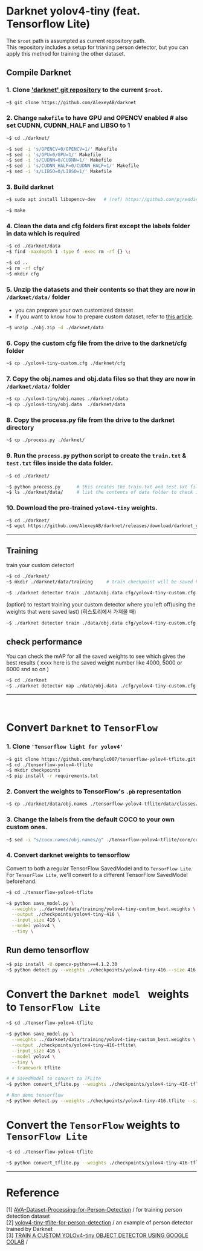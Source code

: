 # Darknet yolov4-tiny (feat. Tensorflow Lite)

The ```$root``` path is assumpted as current repository path. <br/>
This repository includes a setup for trianing person detector, but you can apply this method for training the other dataset.</br>



## Compile Darknet 
### 1. Clone ['darknet' git repository](https://github.com/AlexeyAB/darknet) to the current ```$root```. 
```bash
~$ git clone https://github.com/AlexeyAB/darknet 
```

### 2. Change ```makefile``` to have GPU and OPENCV enabled # also set CUDNN, CUDNN_HALF and LIBSO to 1
```bash
~$ cd ./darknet/

~$ sed -i 's/OPENCV=0/OPENCV=1/' Makefile
~$ sed -i 's/GPU=0/GPU=1/' Makefile
~$ sed -i 's/CUDNN=0/CUDNN=1/' Makefile
~$ sed -i 's/CUDNN_HALF=0/CUDNN_HALF=1/' Makefile
~$ sed -i 's/LIBSO=0/LIBSO=1/' Makefile
```

### 3. Build darknet 
```bash
~$ sudo apt install libopencv-dev   # (ref) https://github.com/pjreddie/darknet/issues/2280

~$ make 
```

### 4. Clean the data and cfg folders first except the labels folder in data which is required
``` bash 
~$ cd ./darknet/data 
~$ find -maxdepth 1 -type f -exec rm -rf {} \;

~$ cd .. 
~$ rm -rf cfg/ 
~$ mkdir cfg 
```

### 5. Unzip the datasets and their contents so that they are now in ```/darknet/data/``` folder
* you can preprare your own customized dataset 
* if you want to know how to prepare custom dataset, refer to [this article](https://medium.com/analytics-vidhya/train-a-custom-yolov4-tiny-object-detector-using-google-colab-b58be08c9593#a70f).
``` bash 
~$ unzip ./obj.zip -d ./darknet/data 
```

### 6. Copy the custom cfg file from the drive to the darknet/cfg folder
```bash
~$ cp ./yolov4-tiny-custom.cfg ./darknet/cfg 
```


### 7. Copy the obj.names and obj.data files so that they are now in ```/darknet/data/``` folder
```bash
~$ cp ./yolov4-tiny/obj.names ./darknet/cdata
~$ cp ./yolov4-tiny/obj.data  ./darknet/data
```

### 8. Copy the process.py file from the drive to the darknet directory
```bash
~$ cp ./process.py ./darknet/
```

### 9. Run the ```process.py``` python script to create the ```train.txt``` & ```test.txt``` files inside the data folder.
```bash
~$ cd ./darknet/ 

~$ python process.py      # this creates the train.txt and test.txt files in our darknet/data folder
~$ ls ./darknet/data/     # list the contents of data folder to check if the train.txt and test.txt files have been created 
```

### 10. Download the pre-trained ```yolov4-tiny``` weights.
```bash
~$ cd ./darknet/ 
~$ wget https://github.com/AlexeyAB/darknet/releases/download/darknet_yolo_v4_pre/yolov4-tiny.conv.29  # Download the yolov4-tiny pre-trained weights file
```

***

## Training 
train your custom detector!
```bash 
~$ cd ./darknet/ 
~$ mkdir ./darknet/data/training     # train checkpoint will be saved here 

~$ ./darknet detector train ./data/obj.data cfg/yolov4-tiny-custom.cfg yolov4-tiny.conv.29 -dont_show -map   # run training 

```
(option) to restart training your custom detector where you left off(using the weights that were saved last) (히스토리에서 가져올 때)
```bash
~$ ./darknet detector train ./data/obj.data cfg/yolov4-tiny-custom.cfg ./data/training/yolov4-tiny-custom_last.weights -dont_show -map  # re-train from the checkpoint 
```


## check performance 
You can check the mAP for all the saved weights to see which gives the best results ( xxxx here is the saved weight number like 4000, 5000 or 6000 snd so on )
```bash
~$ cd ./darknet 
~$ ./darknet detector map ./data/obj.data ./cfg/yolov4-tiny-custom.cfg ./data/training/yolov4-tiny-custom_best.weights -points 0
```

*** 
<br/>

# Convert ```Darknet``` to  ```TensorFlow```

### 1. Clone ```'Tensorflow light for yolov4'```
```bash 
~$ git clone https://github.com/hunglc007/tensorflow-yolov4-tflite.git
~$ cd ./tensorflow-yolov4-tflite
~$ mkdir checkpoints
~$ pip install -r requirements.txt 
```


### 2. Convert the weights to TensorFlow's ```.pb``` representation
```bash
~$ cp ./darknet/data/obj.names ./tensorflow-yolov4-tflite/data/classes/ 
```

### 3. Change the labels from the default COCO to your own custom ones. 
```bash 
~$ sed -i "s/coco.names/obj.names/g" ./tensorflow-yolov4-tflite/core/config.py
```

### 4. Convert darknet weights to tensorflow
Convert to both a regular TensorFlow SavedModel and to ```TensorFlow Lite```. <br/>
For ```TensorFlow Lite```, we'll convert to a different TensorFlow SavedModel beforehand.
```bash
~$ cd ./tensorflow-yolov4-tflite

~$ python save_model.py \
  --weights ../darknet/data/training/yolov4-tiny-custom_best.weights \
  --output ./checkpoints/yolov4-tiny-416 \
  --input_size 416 \
  --model yolov4 \
  --tiny \
```

## Run demo tensorflow 
``` bash 
~$ pip install -U opencv-python==4.1.2.30
~$ python detect.py --weights ./checkpoints/yolov4-tiny-416 --size 416 --model yolov4 --image ./data/girl.png --tiny True --output 'result.png' --score 0.7   # check the results 
```


# Convert the ```Darknet model ``` weights to ```TensorFlow Lite```
```bash
~$ cd ./tensorflow-yolov4-tflite

~$ python save_model.py \
  --weights ../darknet/data/training/yolov4-tiny-custom_best.weights \
  --output ./checkpoints/yolov4-tiny-416-tflite\
  --input_size 416 \
  --model yolov4 \
  --tiny \
  --framework tflite

```


```bash
# # SavedModel to convert to TFLite
~$ python convert_tflite.py --weights ./checkpoints/yolov4-tiny-416-tflite --output ./checkpoints/yolov4-tiny-416.tflite

```

```bash
# Run demo tensorflow 
~$ python detect.py --weights ./checkpoints/yolov4-tiny-416.tflite --size 416 --model yolov4 --image ./data/girl.png --framework tflite --tiny --score 0.2
```


# Convert the ```TensorFlow``` weights to ```TensorFlow Lite``` 
```bash
~$ cd ./tensorflow-yolov4-tflite 

~$ python convert_tflite.py --weights ./checkpoints/yolov4-tiny-416-tflite  --output ./checkpoints/yolov4-tiny-416.tflite
```


***
# Reference 
[1] [AVA-Dataset-Processing-for-Person-Detection](https://github.com/DoranLyong/AVA-Dataset-Processing-for-Person-Detection) / for training person detection dataset <br/>
[2] [yolov4-tiny-tflite-for-person-detection](https://github.com/DoranLyong/yolov4-tiny-tflite-for-person-detection) / an example of person detector trained by Darknet <br/>
[3] [TRAIN A CUSTOM YOLOv4-tiny OBJECT DETECTOR USING GOOGLE COLAB](https://medium.com/analytics-vidhya/train-a-custom-yolov4-tiny-object-detector-using-google-colab-b58be08c9593#a70f) / 
